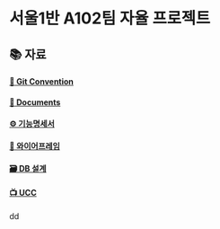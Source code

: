 # 서울1반 A102팀 자율 프로젝트

## 📚 자료
#### [🔖 Git Convention](https://jade-puffin-ae5.notion.site/Convention-d58fdb6a3b1b46e9b2582f8db560685b)

#### [📄 Documents](https://jade-puffin-ae5.notion.site/198da8b96b0f4d79bdcf43180b955273)

#### [⚙️ 기능명세서](https://docs.google.com/spreadsheets/d/1G_F8xDsXFsFr3tqYknjU2vD3FG-4gd2p5jbI4qx72lk/edit#gid=0)

#### [🍻 와이어프레임](https://www.figma.com/file/CXrbBcaXfdqFolMzwmwCxZ/%EC%9E%90%EC%9C%A8%ED%94%84%EB%A1%9C%EC%A0%9D%ED%8A%B8?node-id=4%3A9)

#### [🗃 DB 설계](https://www.erdcloud.com/d/zrrH6z22So59hjqCj)

#### [📺 UCC]()  

dd

